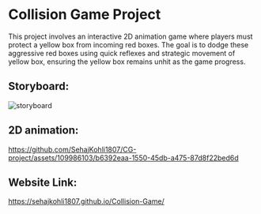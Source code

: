 # Collision Game Project

This project involves an interactive 2D animation game where players must protect a yellow box from incoming red boxes. The goal is to dodge these aggressive red boxes using quick reflexes and strategic movement of yellow box, ensuring the yellow box remains unhit as the game progress.

## Storyboard:

![storyboard](https://github.com/SehajKohli1807/CG-project/assets/109986103/ef0fd213-e446-4c37-aaf9-2ce57b950f21)

## 2D animation:

https://github.com/SehajKohli1807/CG-project/assets/109986103/b6392eaa-1550-45db-a475-87d8f22bed6d

## Website Link:

https://sehajkohli1807.github.io/Collision-Game/

